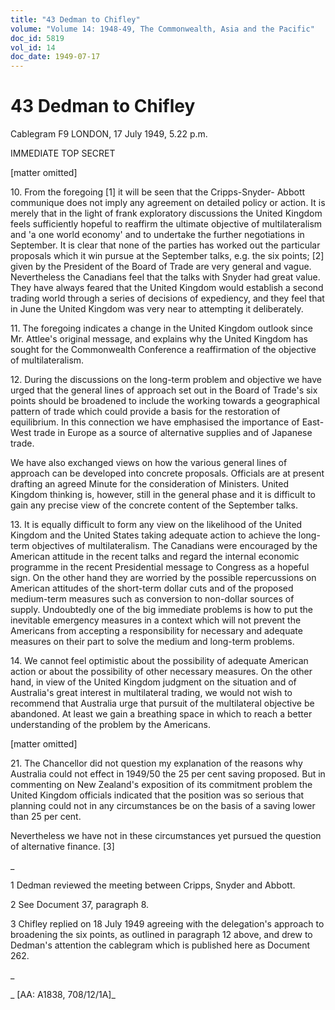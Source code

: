 ```yaml
---
title: "43 Dedman to Chifley"
volume: "Volume 14: 1948-49, The Commonwealth, Asia and the Pacific"
doc_id: 5819
vol_id: 14
doc_date: 1949-07-17
---
```


# 43 Dedman to Chifley

Cablegram F9 LONDON, 17 July 1949, 5.22 p.m.

IMMEDIATE TOP SECRET

[matter omitted]

10\. From the foregoing [1] it will be seen that the Cripps-Snyder- Abbott communique does not imply any agreement on detailed policy or action. It is merely that in the light of frank exploratory discussions the United Kingdom feels sufficiently hopeful to reaffirm the ultimate objective of multilateralism and 'a one world economy' and to undertake the further negotiations in September. It is clear that none of the parties has worked out the particular proposals which it win pursue at the September talks, e.g. the six points; [2] given by the President of the Board of Trade are very general and vague. Nevertheless the Canadians feel that the talks with Snyder had great value. They have always feared that the United Kingdom would establish a second trading world through a series of decisions of expediency, and they feel that in June the United Kingdom was very near to attempting it deliberately.

11\. The foregoing indicates a change in the United Kingdom outlook since Mr. Attlee's original message, and explains why the United Kingdom has sought for the Commonwealth Conference a reaffirmation of the objective of multilateralism.

12\. During the discussions on the long-term problem and objective we have urged that the general lines of approach set out in the Board of Trade's six points should be broadened to include the working towards a geographical pattern of trade which could provide a basis for the restoration of equilibrium. In this connection we have emphasised the importance of East-West trade in Europe as a source of alternative supplies and of Japanese trade.

We have also exchanged views on how the various general lines of approach can be developed into concrete proposals. Officials are at present drafting an agreed Minute for the consideration of Ministers. United Kingdom thinking is, however, still in the general phase and it is difficult to gain any precise view of the concrete content of the September talks.

13\. It is equally difficult to form any view on the likelihood of the United Kingdom and the United States taking adequate action to achieve the long-term objectives of multilateralism. The Canadians were encouraged by the American attitude in the recent talks and regard the internal economic programme in the recent Presidential message to Congress as a hopeful sign. On the other hand they are worried by the possible repercussions on American attitudes of the short-term dollar cuts and of the proposed medium-term measures such as conversion to non-dollar sources of supply. Undoubtedly one of the big immediate problems is how to put the inevitable emergency measures in a context which will not prevent the Americans from accepting a responsibility for necessary and adequate measures on their part to solve the medium and long-term problems.

14\. We cannot feel optimistic about the possibility of adequate American action or about the possibility of other necessary measures. On the other hand, in view of the United Kingdom judgment on the situation and of Australia's great interest in multilateral trading, we would not wish to recommend that Australia urge that pursuit of the multilateral objective be abandoned. At least we gain a breathing space in which to reach a better understanding of the problem by the Americans.

[matter omitted]

21\. The Chancellor did not question my explanation of the reasons why Australia could not effect in 1949/50 the 25 per cent saving proposed. But in commenting on New Zealand's exposition of its commitment problem the United Kingdom officials indicated that the position was so serious that planning could not in any circumstances be on the basis of a saving lower than 25 per cent.

Nevertheless we have not in these circumstances yet pursued the question of alternative finance. [3]

_

1 Dedman reviewed the meeting between Cripps, Snyder and Abbott.

2 See Document 37, paragraph 8.

3 Chifley replied on 18 July 1949 agreeing with the delegation's approach to broadening the six points, as outlined in paragraph 12 above, and drew to Dedman's attention the cablegram which is published here as Document 262.

_

_ [AA: A1838, 708/12/1A]_
